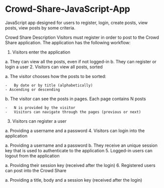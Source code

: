 Crowd-Share-JavaScript-App
==========================

JavaScript app designed for users to register, login, create posts, view posts, view posts by some criteria.

Crowd Share Description
Visitors must register in order to post to the Crowd Share application. 
The application has the following workflow:

1.	Visitors enter the application

  a.	They can view all the posts, even if not logged-in
  b.	They can register or login a user
2.	Visitors can view all posts, sorted

  a.	The visitor chooses how the posts to be sorted:
  
    -	By date or by title (alphabetically)
    - Ascending or descending
  b.	The visitor can see the posts in pages. Each page contains N posts

    -	N is provided by the visitor
    -	Visitors can navigate through the pages (previous or next)
3.	Visitors can register a user

  a.	Providing a username and a password
4.	Visitors can login into the application

  a.	Providing a username and a password
  b.	They receive an unique session key that is used to authenticate to the application
5.	Logged-in users can logout from the application

  a.	Providing their session key (received after the login) 
6.	Registered users can post into the Crowd Share

  a.	Providing a title, body and a session key (received after the login)
